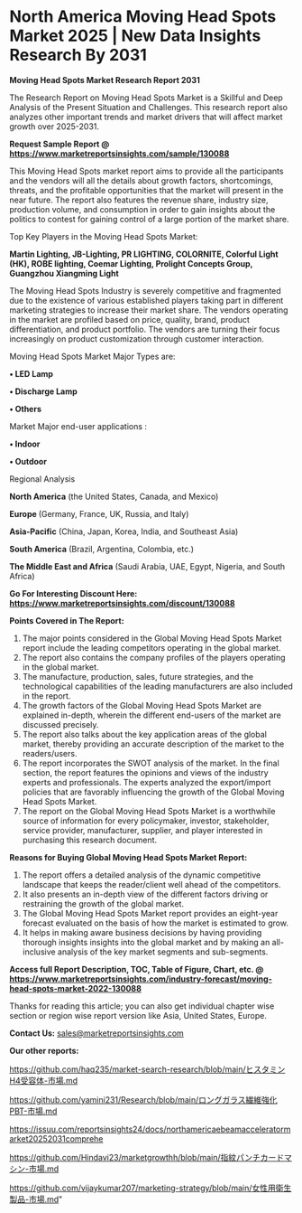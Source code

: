 # North America Moving Head Spots Market 2025 | New Data Insights Research By 2031

<strong>Moving Head Spots Market Research Report 2031</strong>

The Research Report on Moving Head Spots Market is a Skillful and Deep Analysis of the Present Situation and Challenges. This research report also analyzes other important trends and market drivers that will affect market growth over 2025-2031.

<strong>Request Sample Report @ <a href=https://www.marketreportsinsights.com/sample/130088>https://www.marketreportsinsights.com/sample/130088</a></strong>

This Moving Head Spots market report aims to provide all the participants and the vendors will all the details about growth factors, shortcomings, threats, and the profitable opportunities that the market will present in the near future. The report also features the revenue share, industry size, production volume, and consumption in order to gain insights about the politics to contest for gaining control of a large portion of the market share.

Top Key Players in the Moving Head Spots Market:

<strong>Martin Lighting, JB-Lighting, PR LIGHTING, COLORNITE, Colorful Light (HK), ROBE lighting, Coemar Lighting, Prolight Concepts Group, Guangzhou Xiangming Light</strong>

The Moving Head Spots Industry is severely competitive and fragmented due to the existence of various established players taking part in different marketing strategies to increase their market share. The vendors operating in the market are profiled based on price, quality, brand, product differentiation, and product portfolio. The vendors are turning their focus increasingly on product customization through customer interaction.

Moving Head Spots Market Major Types are:

<strong>• LED Lamp

• Discharge Lamp

• Others</strong>

Market Major end-user applications :

<strong>• Indoor

• Outdoor</strong>

Regional Analysis

</u><strong><b>North America</b></strong> (the United States, Canada, and Mexico)

<strong><b>Europe </b></strong>(Germany, France, UK, Russia, and Italy)

<strong><b>Asia-Pacific</b></strong> (China, Japan, Korea, India, and Southeast Asia)

<strong><b>South America</b></strong> (Brazil, Argentina, Colombia, etc.)

<strong><b>The Middle East and Africa</b></strong> (Saudi Arabia, UAE, Egypt, Nigeria, and South Africa)

<strong>Go For Interesting Discount Here: <a href=https://www.marketreportsinsights.com/discount/130088>https://www.marketreportsinsights.com/discount/130088</a></strong>

<strong>Points Covered in The Report:</strong>
<ol>
  <li>The major points considered in the Global Moving Head Spots Market report include the leading competitors operating in the global market.</li>
  <li>The report also contains the company profiles of the players operating in the global market.</li>
  <li>The manufacture, production, sales, future strategies, and the technological capabilities of the leading manufacturers are also included in the report.</li>
  <li>The growth factors of the Global Moving Head Spots Market are explained in-depth, wherein the different end-users of the market are discussed precisely.</li>
  <li>The report also talks about the key application areas of the global market, thereby providing an accurate description of the market to the readers/users.</li>
  <li>The report incorporates the SWOT analysis of the market. In the final section, the report features the opinions and views of the industry experts and professionals. The experts analyzed the export/import policies that are favorably influencing the growth of the Global Moving Head Spots Market.</li>
  <li>The report on the Global Moving Head Spots Market is a worthwhile source of information for every policymaker, investor, stakeholder, service provider, manufacturer, supplier, and player interested in purchasing this research document.</li>
</ol>
<strong>Reasons for Buying Global Moving Head Spots Market Report:</strong>

<ol>
  <li>The report offers a detailed analysis of the dynamic competitive landscape that keeps the reader/client well ahead of the competitors.</li>
  <li>It also presents an in-depth view of the different factors driving or restraining the growth of the global market.</li>
  <li>The Global Moving Head Spots Market report provides an eight-year forecast evaluated on the basis of how the market is estimated to grow.</li>
  <li>It helps in making aware business decisions by having providing thorough insights insights into the global market and by making an all-inclusive analysis of the key market segments and sub-segments.</li>
</ol>
<strong>Access full Report Description, TOC, Table of Figure, Chart, etc. @ <a href=https://www.marketreportsinsights.com/industry-forecast/moving-head-spots-market-2022-130088>https://www.marketreportsinsights.com/industry-forecast/moving-head-spots-market-2022-130088</a></strong>


Thanks for reading this article; you can also get individual chapter wise section or region wise report version like Asia, United States, Europe.

<strong>Contact Us:</strong>
sales@marketreportsinsights.com

<strong>Our other reports:</strong>

<a href=https://github.com/haq235/market-search-research/blob/main/ヒスタミンH4受容体-市場.md>https://github.com/haq235/market-search-research/blob/main/ヒスタミンH4受容体-市場.md</a>

<a href=https://github.com/yamini231/Research/blob/main/ロングガラス繊維強化PBT-市場.md>https://github.com/yamini231/Research/blob/main/ロングガラス繊維強化PBT-市場.md</a>

<a href=https://issuu.com/reportsinsights24/docs/northamericaebeamacceleratormarket20252031comprehe>https://issuu.com/reportsinsights24/docs/northamericaebeamacceleratormarket20252031comprehe</a>

<a href=https://github.com/Hindavi23/marketgrowthh/blob/main/指紋パンチカードマシン-市場.md>https://github.com/Hindavi23/marketgrowthh/blob/main/指紋パンチカードマシン-市場.md</a>

<a href=https://github.com/vijaykumar207/marketing-strategy/blob/main/女性用衛生製品-市場.md>https://github.com/vijaykumar207/marketing-strategy/blob/main/女性用衛生製品-市場.md</a>"

